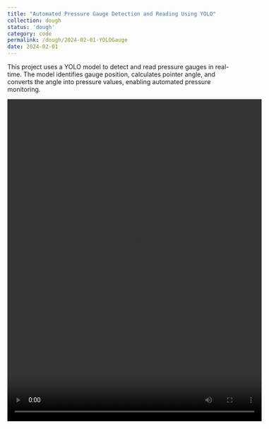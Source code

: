 ```yaml
---
title: "Automated Pressure Gauge Detection and Reading Using YOLO"
collection: dough
status: 'dough'
category: code
permalink: /dough/2024-02-01-YOLOGauge
date: 2024-02-01
---
```


This project uses a YOLO model to detect and read pressure gauges in real-time. The model identifies gauge position, calculates pointer angle, and converts the angle into pressure values, enabling automated pressure monitoring.

<video src="../images/gaugedet.mp4" controls="controls" width="576" height="729"> </video>